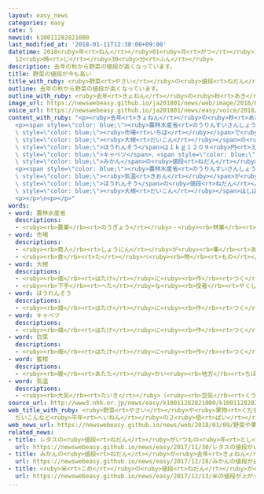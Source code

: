 ```yaml
---
layout: easy_news
categories: easy
cate: 5
newsid: k10011282821000
last_modified_at: '2018-01-11T12:30:00+09:00'
datetime: 2018<ruby>年<rt>ねん</rt></ruby>01<ruby>月<rt>がつ</rt></ruby>11<ruby>日<rt>にち</rt></ruby>
  12<ruby>時<rt>じ</rt></ruby>30<ruby>分<rt>ふん</rt></ruby>
description: 去年の秋から野菜の値段が高くなっています。
title: 野菜の値段が今も高い
title_with_ruby: <ruby>野菜<rt>やさい</rt></ruby>の<ruby>値段<rt>ねだん</rt></ruby>が<ruby>今<rt>いま</rt></ruby>も<ruby>高<rt>たか</rt></ruby>い
outline: 去年の秋から野菜の値段が高くなっています。
outline_with_ruby: <ruby>去年<rt>きょねん</rt></ruby>の<ruby>秋<rt>あき</rt></ruby>から<ruby>野菜<rt>やさい</rt></ruby>の<ruby>値段<rt>ねだん</rt></ruby>が<ruby>高<rt>たか</rt></ruby>くなっています。
image_url: https://newswebeasy.github.io/ja201801/news/web/image/2018/01/09/K10011282821_1801091725_1801091731_01_02.jpg
voice_url: https://newswebeasy.github.io/ja201801/news/easy/voice/2018/01/11/k10011282821000.mp3
content_with_ruby: "<p><ruby>去年<rt>きょねん</rt></ruby>の<ruby>秋<rt>あき</rt></ruby>から<ruby>野菜<rt>やさい</rt></ruby>の<ruby>値段<rt>ねだん</rt></ruby>が<ruby>高<rt>たか</rt></ruby>くなっています。</p>\n\
  <p><span style=\"color: blue;\"><ruby>農林水産省<rt>のうりんすいさんしょう</rt></ruby></span>が<ruby>５日<rt>いつか</rt></ruby>に<ruby>東京都<rt>とうきょうと</rt></ruby>の<span\
  \ style=\"color: blue;\"><ruby>市場<rt>いちば</rt></ruby></span>で<ruby>調<rt>しら</rt></ruby>べると、<span\
  \ style=\"color: blue;\"><ruby>大根<rt>だいこん</rt></ruby></span>の<ruby>値段<rt>ねだん</rt></ruby>は１ｋｇ２２４<ruby>円<rt>えん</rt></ruby>で、いつもの<ruby>年<rt>とし</rt></ruby>の２．５<ruby>倍<rt>ばい</rt></ruby>でした。<span\
  \ style=\"color: blue;\">ほうれんそう</span>は１ｋｇ１２０９<ruby>円<rt>えん</rt></ruby>で２．４<ruby>倍<rt>ばい</rt></ruby>でした。ブロッコリー、<span\
  \ style=\"color: blue;\">キャベツ</span>、<span style=\"color: blue;\"><ruby>白菜<rt>はくさい</rt></ruby></span>も２<ruby>倍<rt>ばい</rt></ruby>ぐらいでした。<ruby>果物<rt>くだもの</rt></ruby>では、<span\
  \ style=\"color: blue;\">みかん</span>の<ruby>値段<rt>ねだん</rt></ruby>が<ruby>高<rt>たか</rt></ruby>くなっています。</p>\n\
  <p><span style=\"color: blue;\"><ruby>農林水産省<rt>のうりんすいさんしょう</rt></ruby></span>は「<ruby>去年<rt>きょねん</rt></ruby>の<ruby>秋<rt>あき</rt></ruby>の<ruby>台風<rt>たいふう</rt></ruby>や<span\
  \ style=\"color: blue;\"><ruby>気温<rt>きおん</rt></ruby></span>が<ruby>低<rt>ひく</rt></ruby>い<ruby>日<rt>ひ</rt></ruby>が<ruby>続<rt>つづ</rt></ruby>いたことが<ruby>原因<rt>げんいん</rt></ruby>です。<span\
  \ style=\"color: blue;\">ほうれんそう</span>の<ruby>値段<rt>ねだん</rt></ruby>は<ruby>今<rt>いま</rt></ruby>より<ruby>低<rt>ひく</rt></ruby>くなりそうですが、<span\
  \ style=\"color: blue;\"><ruby>大根<rt>だいこん</rt></ruby></span>はしばらく<ruby>値段<rt>ねだん</rt></ruby>が<ruby>高<rt>たか</rt></ruby>いままになるかもしれません」と<ruby>話<rt>はな</rt></ruby>しています。</p>\n\
  <p></p>\n<p></p>"
words:
- word: 農林水産省
  descriptions:
  - <ruby><rb>農業</rb><rt>のうぎょう</rt></ruby>・<ruby><rb>林業</rb><rt>りんぎょう</rt></ruby>・<ruby><rb>水産業</rb><rt>すいさんぎょう</rt></ruby>・<ruby><rb>畜産業</rb><rt>ちくさんぎょう</rt></ruby>などについての<ruby><rb>仕事</rb><rt>しごと</rt></ruby>をする、<ruby><rb>国</rb><rt>くに</rt></ruby>の<ruby><rb>役所</rb><rt>やくしょ</rt></ruby>。<ruby><rb>農水省</rb><rt>のうすいしょう</rt></ruby>。
- word: 市場
  descriptions:
  - <ruby><rb>商人</rb><rt>しょうにん</rt></ruby>が<ruby><rb>集</rb><rt>あつ</rt></ruby>まって、<ruby><rb>魚</rb><rt>さかな</rt></ruby>や<ruby><rb>野菜</rb><rt>やさい</rt></ruby>などを<ruby><rb>売</rb><rt>う</rt></ruby>り<ruby><rb>買</rb><rt>か</rt></ruby>いする<ruby><rb>所</rb><rt>ところ</rt></ruby>。<ruby><rb>市</rb><rt>いち</rt></ruby>。
  - <ruby><rb>食</rb><rt>た</rt></ruby>べ<ruby><rb>物</rb><rt>もの</rt></ruby>や<ruby><rb>日用品</rb><rt>にちようひん</rt></ruby>などの<ruby><rb>小売店</rb><rt>こうりてん</rt></ruby>が、<ruby><rb>一</rb><rt>いっ</rt></ruby>か<ruby><rb>所</rb><rt>しょ</rt></ruby>に<ruby><rb>集</rb><rt>あつ</rt></ruby>まって<ruby><rb>品物</rb><rt>しなもの</rt></ruby>を<ruby><rb>売</rb><rt>う</rt></ruby>っている<ruby><rb>所</rb><rt>ところ</rt></ruby>。マーケット。
- word: 大根
  descriptions:
  - <ruby><rb>畑</rb><rt>はたけ</rt></ruby>に<ruby><rb>作</rb><rt>つく</rt></ruby>る<ruby><rb>野菜</rb><rt>やさい</rt></ruby>の<ruby><rb>一</rb><rt>ひと</rt></ruby>つ。<ruby><rb>白</rb><rt>しろ</rt></ruby>くて<ruby><rb>太</rb><rt>ふと</rt></ruby>い<ruby><rb>根</rb><rt>ね</rt></ruby>を<ruby><rb>食</rb><rt>た</rt></ruby>べる。
  - <ruby><rb>下手</rb><rt>へた</rt></ruby>な<ruby><rb>役者</rb><rt>やくしゃ</rt></ruby>。
- word: ほうれんそう
  descriptions:
  - <ruby><rb>畑</rb><rt>はたけ</rt></ruby>に<ruby><rb>作</rb><rt>つく</rt></ruby>る<ruby><rb>野菜</rb><rt>やさい</rt></ruby>。<ruby><rb>葉</rb><rt>は</rt></ruby>はこい<ruby><rb>緑色</rb><rt>みどりいろ</rt></ruby>で、<ruby><rb>根</rb><rt>ね</rt></ruby>が<ruby><rb>赤</rb><rt>あか</rt></ruby>い。ゆでたりいためたりして<ruby><rb>食</rb><rt>た</rt></ruby>べる。
- word: キャベツ
  descriptions:
  - <ruby><rb>畑</rb><rt>はたけ</rt></ruby>に<ruby><rb>作</rb><rt>つく</rt></ruby>る<ruby><rb>野菜</rb><rt>やさい</rt></ruby>。<ruby><rb>短</rb><rt>みじか</rt></ruby>い<ruby><rb>茎</rb><rt>くき</rt></ruby>に、<ruby><rb>厚</rb><rt>あつ</rt></ruby>くて<ruby><rb>大</rb><rt>おお</rt></ruby>きい<ruby><rb>葉</rb><rt>は</rt></ruby>が<ruby><rb>重</rb><rt>かさ</rt></ruby>なって、<ruby><rb>球</rb><rt>たま</rt></ruby>のように<ruby><rb>巻</rb><rt>ま</rt></ruby>く。カンラン。タマナ。
- word: 白菜
  descriptions:
  - <ruby><rb>畑</rb><rt>はたけ</rt></ruby>に<ruby><rb>作</rb><rt>つく</rt></ruby>る<ruby><rb>野菜</rb><rt>やさい</rt></ruby>。<ruby><rb>葉</rb><rt>は</rt></ruby>は<ruby><rb>重</rb><rt>かさ</rt></ruby>なり<ruby><rb>合</rb><rt>あ</rt></ruby>い、<ruby><rb>根</rb><rt>ね</rt></ruby>もとは<ruby><rb>白</rb><rt>しろ</rt></ruby>くて<ruby><rb>厚</rb><rt>あつ</rt></ruby>い。つけ<ruby><rb>物</rb><rt>もの</rt></ruby>やなべ<ruby><rb>物</rb><rt>もの</rt></ruby>にする。
- word: 蜜柑
  descriptions:
  - <ruby><rb>暖</rb><rt>あたた</rt></ruby>かい<ruby><rb>地方</rb><rt>ちほう</rt></ruby>に<ruby><rb>多</rb><rt>おお</rt></ruby>い<ruby><rb>果物</rb><rt>くだもの</rt></ruby>の<ruby><rb>木</rb><rt>き</rt></ruby>。また、その<ruby><rb>実</rb><rt>み</rt></ruby>。<ruby><rb>六月</rb><rt>ろくがつ</rt></ruby>ごろ<ruby><rb>白</rb><rt>しろ</rt></ruby>い<ruby><rb>花</rb><rt>はな</rt></ruby>が<ruby><rb>咲</rb><rt>さ</rt></ruby>き、<ruby><rb>秋</rb><rt>あき</rt></ruby>の<ruby><rb>終</rb><rt>お</rt></ruby>わりに<ruby><rb>実</rb><rt>み</rt></ruby>がなる。あまみ・<ruby><rb>酸味</rb><rt>さんみ</rt></ruby>がある。
- word: 気温
  descriptions:
  - <ruby><rb>大気</rb><rt>たいき</rt></ruby>（<ruby><rb>空気</rb><rt>くうき</rt></ruby>）の<ruby><rb>温度</rb><rt>おんど</rt></ruby>。
source_url: http://www3.nhk.or.jp/news/easy/k10011282821000/k10011282821000.html
web_title_with_ruby: <ruby>野菜<rt>やさい</rt></ruby>や<ruby>果物<rt>くだもの</rt></ruby>の<ruby>高値<rt>たかね</rt></ruby><ruby>続<rt>つづ</rt></ruby>く
  だいこんなど<ruby>平年<rt>へいねん</rt></ruby>の２<ruby>倍<rt>ばい</rt></ruby><ruby>超<rt>ちょう</rt></ruby>の<ruby>品目<rt>ひんもく</rt></ruby>も
web_news_url: https://newswebeasy.github.io/news/web/2018/01/09/野菜や果物の高値続く-だいこんなど平年の2倍超の品目も
related_news:
- title: レタスの<ruby>値段<rt>ねだん</rt></ruby>がいつもの<ruby>年<rt>とし</rt></ruby>の１．７<ruby>倍<rt>ばい</rt></ruby>　<ruby>大根<rt>だいこん</rt></ruby>と<ruby>白菜<rt>はくさい</rt></ruby>も<ruby>高<rt>たか</rt></ruby>い
  url: https://newswebeasy.github.io/news/easy/2017/11/30/レタスの値段がいつもの年の17倍-大根と白菜も高い
- title: みかんの<ruby>値段<rt>ねだん</rt></ruby>が<ruby>去年<rt>きょねん</rt></ruby>より３０％<ruby>高<rt>たか</rt></ruby>くなる
  url: https://newswebeasy.github.io/news/easy/2017/12/28/みかんの値段が去年より30高くなる
- title: <ruby>米<rt>こめ</rt></ruby>の<ruby>値段<rt>ねだん</rt></ruby>が<ruby>上<rt>あ</rt></ruby>がって<ruby>天丼<rt>てんどん</rt></ruby>などが<ruby>高<rt>たか</rt></ruby>くなる
  url: https://newswebeasy.github.io/news/easy/2017/12/13/米の値段が上がって天丼などが高くなる
...
```

